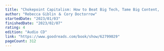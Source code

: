 ```yaml
---
title: "Chokepoint Capitalism: How to Beat Big Tech, Tame Big Content, and Get Artists Paid"
author: "Rebecca Giblin ＆ Cory Doctorrow"
startedDate: "2023/01/03"
finishedDate: "2023/02/07"
rating: 4
edition: "Audio CD"
link: "https://www.goodreads.com/book/show/62799029"
pageCount: 312
---
```




